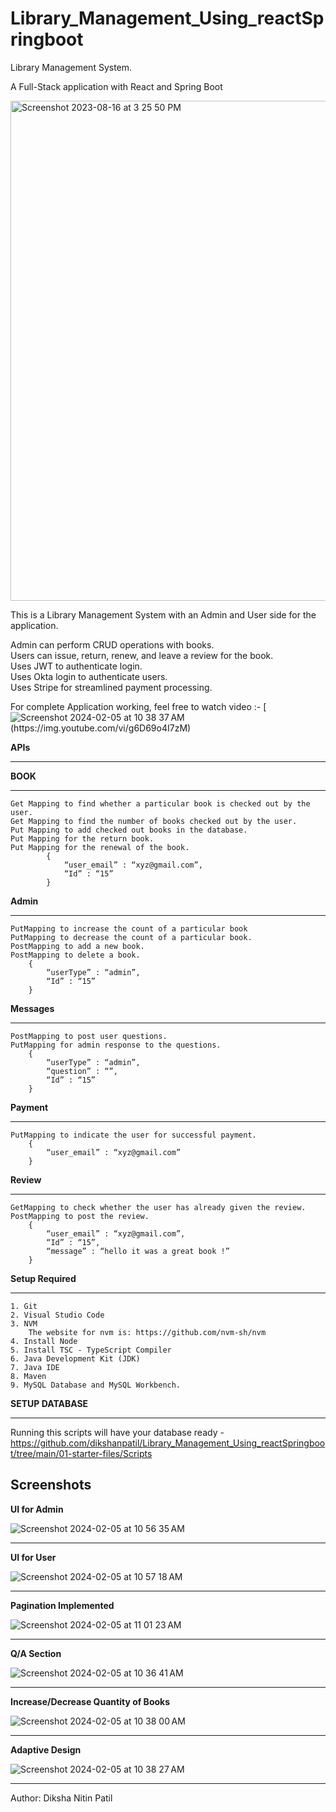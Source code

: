 # Library_Management_Using_reactSpringboot
Library Management System.


A Full-Stack application with React and Spring Boot

<img width="800" alt="Screenshot 2023-08-16 at 3 25 50 PM" src="https://github.com/dikshanpatil/Library_Management_Using_reactSpringboot/assets/128430331/8d24350d-a431-4898-a8f9-fcb3ea2cd857">

This is a Library Management System with an Admin and  User side for the application.   

Admin can perform CRUD operations with books.  
Users can issue, return, renew, and leave a review for the book.  
Uses JWT to authenticate login.  
Uses Okta login to authenticate users.  
Uses Stripe for streamlined payment processing.  

For complete Application working, feel free to watch video :- [![![Screenshot 2024-02-05 at 10 38 37 AM](https://github.com/dikshanpatil/Library_Management_Using_reactSpringboot/assets/128430331/73be1e53-5074-4be6-8bb9-267c254979f7)
(https://img.youtube.com/vi/g6D69o4I7zM)](https://www.youtube.com/watch?v=g6D69o4I7zM)

**APIs**

---
**BOOK**   

---  

    Get Mapping to find whether a particular book is checked out by the user.
    Get Mapping to find the number of books checked out by the user.
    Put Mapping to add checked out books in the database.
    Put Mapping for the return book.
    Put Mapping for the renewal of the book.
    		{
    			“user_email” : “xyz@gmail.com”,
    			“Id” : “15”
            }

**Admin**  

---  

    PutMapping to increase the count of a particular book
    PutMapping to decrease the count of a particular book.
    PostMapping to add a new book.
    PostMapping to delete a book. 
        {
    		“userType” : “admin”,
    		“Id” : “15”
        }

 
**Messages**  

---  

    PostMapping to post user questions.
    PutMapping for admin response to the questions.
        {
    		“userType” : “admin”,
    		“question” : “”,
    		“Id” : “15”
        }
  
**Payment**  

---  

    PutMapping to indicate the user for successful payment.
        {
    		“user_email” : “xyz@gmail.com”
        }
    	
**Review**  

---  

    GetMapping to check whether the user has already given the review.
    PostMapping to post the review.
        {
    	    “user_email” : “xyz@gmail.com”,
    	    “Id” : “15”,
            “message” : “hello it was a great book !”
        }
 

**Setup Required**  

---  

    1. Git  
    2. Visual Studio Code  
    3. NVM  
    	The website for nvm is: https://github.com/nvm-sh/nvm  
    4. Install Node  
    5. Install TSC - TypeScript Compiler   
    6. Java Development Kit (JDK)  
    7. Java IDE   
    8. Maven  
    9. MySQL Database and MySQL Workbench.    

**SETUP DATABASE**   

---  

 Running this scripts will have your database ready - 
 https://github.com/dikshanpatil/Library_Management_Using_reactSpringboot/tree/main/01-starter-files/Scripts
    
**Screenshots**  
---  

**UI for Admin**  

 ![Screenshot 2024-02-05 at 10 56 35 AM](https://github.com/dikshanpatil/Library_Management_Using_reactSpringboot/assets/128430331/4676879e-311c-41ca-bce4-df0fa8d46960)

---  

**UI for User** 

![Screenshot 2024-02-05 at 10 57 18 AM](https://github.com/dikshanpatil/Library_Management_Using_reactSpringboot/assets/128430331/2e78fa09-5ae7-4f28-8d69-acf38a68ce6c)

---  


 **Pagination Implemented** 
 
![Screenshot 2024-02-05 at 11 01 23 AM](https://github.com/dikshanpatil/Library_Management_Using_reactSpringboot/assets/128430331/99633a10-69a3-4c2d-a0bd-b41854a018b9)

---

**Q/A Section**

![Screenshot 2024-02-05 at 10 36 41 AM](https://github.com/dikshanpatil/Library_Management_Using_reactSpringboot/assets/128430331/25dcdbe3-537b-4692-a9e9-cefc76fe21e2)

---

**Increase/Decrease Quantity of Books**

![Screenshot 2024-02-05 at 10 38 00 AM](https://github.com/dikshanpatil/Library_Management_Using_reactSpringboot/assets/128430331/2f5f763b-b99d-462c-82fd-516de558a190)

---

**Adaptive Design**

![Screenshot 2024-02-05 at 10 38 27 AM](https://github.com/dikshanpatil/Library_Management_Using_reactSpringboot/assets/128430331/1674a446-0024-470c-bb27-269a4f099330)

---

Author: Diksha Nitin Patil
